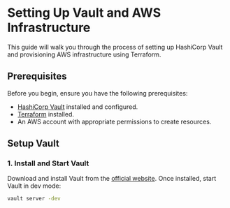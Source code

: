 # Setting Up Vault and AWS Infrastructure

This guide will walk you through the process of setting up HashiCorp Vault and provisioning AWS infrastructure using Terraform.

## Prerequisites

Before you begin, ensure you have the following prerequisites:
- [HashiCorp Vault](https://www.vaultproject.io/) installed and configured.
- [Terraform](https://www.terraform.io/) installed.
- An AWS account with appropriate permissions to create resources.

## Setup Vault

### 1. Install and Start Vault

Download and install Vault from the [official website](https://www.vaultproject.io/downloads). Once installed, start Vault in dev mode:
```bash
vault server -dev
